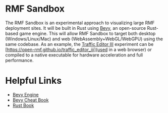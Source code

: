 # RMF Sandbox

The RMF Sandbox is an experimental approach to visualizing large RMF deployment sites.
It will be built in Rust using [Bevy](https://bevyengine.org/), an open-source Rust-based game engine.
This will allow RMF Sandbox to target both desktop (Windows/Linux/Mac) and web (WebAssembly+WebGL/WebGPU) using the same codebase.
As an example, the [Traffic Editor III](https://github.com/open-rmf/traffic_editor_iii) experiment can be [https://open-rmf.github.io/traffic_editor_iii](used in a web browser) or compiled to a native executable for hardware acceleration and full performance.

# Helpful Links

 * [Bevy Engine](https://bevyengine.org/)
 * [Bevy Cheat Book](https://bevy-cheatbook.github.io/)
 * [Rust Book](https://doc.rust-lang.org/stable/book/)
